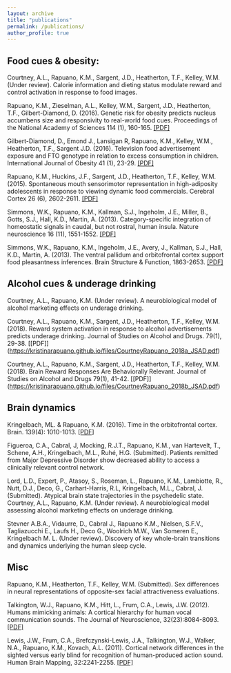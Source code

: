 ```yaml
---
layout: archive
title: "publications"
permalink: /publications/
author_profile: true
---
```


<!-- {% if author.googlescholar %}
  You can also find my articles on <u><a href="{{author.googlescholar}}">my Google Scholar profile</a>.</u>
{% endif %}  -->

<!-- {% include base_path %} -->

<!-- {% for post in site.publications reversed %}
  {% include archive-single.html %}
{% endfor %} -->


## Food cues & obesity:

Courtney, A.L., Rapuano, K.M., Sargent, J.D., Heatherton, T.F., Kelley, W.M. (Under review). Calorie information and dieting status modulate reward and control activation in response to food images.

Rapuano, K.M., Zieselman, A.L., Kelley, W.M., Sargent, J.D., Heatherton, T.F., Gilbert-Diamond, D. (2016). Genetic risk for obesity predicts nucleus accumbens size and responsivity to real-world food cues. Proceedings of the National Academy of Sciences 114 (1), 160-165. <a class="third" href="#">[[PDF]](https://kristinarapuano.github.io/files/Rapuano_2016_PNAS.pdf)</a> 

Gilbert-Diamond, D., Emond J., Lansigan R, Rapuano, K.M., Kelley, W.M., Heatherton, T.F., Sargent J.D. (2016). Television food advertisement exposure and FTO genotype in relation to excess consumption in children. International Journal of Obesity 41 (1), 23-29. [[PDF]](https://kristinarapuano.github.io/files/GilbertDiamondetal_2017_IJO.pdf)

Rapuano, K.M., Huckins, J.F., Sargent, J.D., Heatherton, T.F., Kelley, W.M. (2015). Spontaneous mouth sensorimotor representation in high-adiposity adolescents in response to viewing dynamic food commercials. Cerebral Cortex 26 (6), 2602-2611. [[PDF]](https://kristinarapuano.github.io/files/Rapuano_2015_CerCor.pdf)

Simmons, W.K., Rapuano, K.M., Kallman, S.J., Ingeholm, J.E., Miller, B., Gotts, S.J., Hall, K.D., Martin, A. (2013). Category-specific integration of homeostatic signals in caudal, but not rostral, human insula. Nature neuroscience 16 (11), 1551-1552. [[PDF]](https://kristinarapuano.github.io/files/simmons_2013_natneuro.pdf)

Simmons, W.K., Rapuano, K.M., Ingeholm, J.E., Avery, J., Kallman, S.J., Hall, K.D., Martin, A. (2013). The ventral pallidum and orbitofrontal cortex support food pleasantness inferences. Brain Structure & Function, 1863-2653. [[PDF]](https://kristinarapuano.github.io/files/Simmons_2014_BrStuctFunc.pdf)


## Alcohol cues & underage drinking

Courtney, A.L., Rapuano, K.M. (Under review). A neurobiological model of alcohol marketing effects on underage drinking.

Courtney, A.L., Rapuano, K.M., Sargent, J.D., Heatherton, T.F., Kelley, W.M. (2018). Reward system activation in response to alcohol advertisements predicts underage drinking. Journal of Studies on Alcohol and Drugs. 79(1), 29-38. [[PDF]] (https://kristinarapuano.github.io/files/CourtneyRapuano_2018a_JSAD.pdf)

Courtney, A.L., Rapuano, K.M., Sargent, J.D., Heatherton, T.F., Kelley, W.M. (2018). Brain Reward Responses Are Behaviorally Relevant. Journal of Studies on Alcohol and Drugs 79(1), 41-42. [[PDF]] (https://kristinarapuano.github.io/files/CourtneyRapuano_2018b_JSAD.pdf)


## Brain dynamics

Kringelbach, ML. & Rapuano, K.M. (2016). Time in the orbitofrontal cortex. Brain. 139(4): 1010-1013. [[PDF]](https://kristinarapuano.github.io/files/BrainCommentary.pdf)

Figueroa, C.A., Cabral, J, Mocking, R.J.T., Rapuano, K.M., van Hartevelt, T., Schene, A.H., Kringelbach, M.L., Ruhé, H.G. (Submitted). Patients remitted from Major Depressive Disorder show decreased ability to access a clinically relevant control network.

Lord, L.D., Expert, P., Atasoy, S., Roseman, L., Rapuano, K.M., Lambiotte, R., Nutt, D.J., Deco, G., Carhart-Harris, R.L, Kringelbach, M.L., Cabral, J. (Submitted). Atypical brain state trajectories in the psychedelic state. Courtney, A.L., Rapuano, K.M. (Under review). A neurobiological model assessing alcohol marketing effects on underage drinking.

Stevner A.B.A., Vidaurre, D., Cabral J., Rapuano K.M., Nielsen, S.F.V., Tagliazucchi E., Laufs H., Deco G., Woolrich M.W., Van Someren E., Kringelbach M. L. (Under review). Discovery of key whole-brain transitions and dynamics underlying the human sleep cycle.


## Misc

Rapuano, K.M., Heatherton, T.F., Kelley, W.M. (Submitted). Sex differences in neural representations of opposite-sex facial attractiveness evaluations.

Talkington, W.J., Rapuano, K.M., Hitt, L., Frum, C.A., Lewis, J.W. (2012). Humans mimicking animals: A cortical hierarchy for human vocal communication sounds. The Journal of Neuroscience, 32(23):8084-8093. [[PDF]](https://kristinarapuano.github.io/files/Talkington_2012_JNeuro.pdf)

Lewis, J.W., Frum, C.A., Brefczynski-Lewis, J.A., Talkington, W.J., Walker, N.A., Rapuano, K.M., Kovach, A.L. (2011). Cortical network differences in the sighted versus early blind for recognition of human-produced action sound. Human Brain Mapping, 32:2241-2255. [[PDF]](https://kristinarapuano.github.io/files/Lewis_et_al-2011-Human_Brain_Mapping.pdf)
